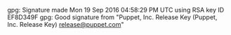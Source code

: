 gpg: Signature made Mon 19 Sep 2016 04:58:29 PM UTC using RSA key ID EF8D349F
gpg: Good signature from "Puppet, Inc. Release Key (Puppet, Inc. Release Key) <release@puppet.com>"
